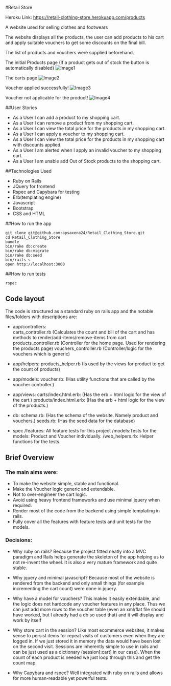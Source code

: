 #Retail Store

Heroku Link: https://retail-clothing-store.herokuapp.com/products

A website used for selling clothes and footwears

The website displays all the products, the user can add products to his cart and apply suitable vouchers to get some discounts on the final bill.

The list of products and vouchers were supplied beforehand.


The initial Products page (If a product gets out of stock the button is automatically disabled)
![Image1](https://raw.githubusercontent.com/apsaxena24/Retail_Clothing_Store/master/screenshots/1.png)

The carts page
![Image2](https://raw.githubusercontent.com/apsaxena24/Retail_Clothing_Store/master/screenshots/2.png)

Voucher applied successfully!
![Image3](https://raw.githubusercontent.com/apsaxena24/Retail_Clothing_Store/master/screenshots/3.png)

Voucher not applicable for the product!
![Image4](https://raw.githubusercontent.com/apsaxena24/Retail_Clothing_Store/master/screenshots/4.png)


##User Stories

* As a User I can add a product to my shopping cart.
* As a User I can remove a product from my shopping cart.
* As a User I can view the total price for the products in my shopping
cart.
* As a User I can apply a voucher to my shopping cart.
* As a User I can view the total price for the products in my shopping cart
with discounts applied.
* As a User I am alerted when I apply an invalid voucher to my shopping
cart.
* As a User I am unable add Out of Stock products to the shopping cart.


##Technologies Used

* Ruby on Rails
* JQuery for frontend
* Rspec and Capybara for testing
* Erb(templating engine)
* Javascript  
* Bootstrap
* CSS and HTML

##How to run the app

```
git clone git@github.com:apsaxena24/Retail_Clothing_Store.git
cd Retail_Clothing_Store
bundle
bin/rake db:create
bin/rake db:migrate
bin/rake db:seed
bin/rails s
open http://localhost:3000
```

##How to run tests

```
rspec
```

## Code layout

The code is structured as a standard ruby on rails app and the notable files/folders with descriptions are:

* app/controllers:   
  carts_controller.rb (Calculates the count and bill of the cart and has methods to render/add-items/remove-items from cart
  products_controller.rb (Controller for the home page. Used for rendering the products page)
  vouchers_controller.rb (Controller/logic for the vouchers which is generic)

* app/helpers:
  products_helper.rb (Is used by the views for product to get the count of products)

* app/models:
  voucher.rb: (Has utility functions that are called by the voucher controller.)

* app/views:
  carts/index.html.erb: (Has the erb + html logic for the view of the cart.)
  products/index.html.erb: (Has the erb + html logic for the view of the products.)

* db:
  schema.rb: (Has the schema of the website. Namely product and vouchers.)
  seeds.rb: (Has the seed data for the database)

* spec
  /features: All feature tests for this project
  /models:Tests for the models: Product and Voucher individually.
  /web_helpers.rb: Helper functions for the tests.

## Brief Overview

### The main aims were:  
* To make the website simple, stable and functional. 
* Make the Voucher logic generic and extendable. 
* Not to over-engineer the cart logic. 
* Avoid using heavy frontend frameworks and use minimal jquery when required. 
* Render most of the code from the backend using simple templating in rails. 
* Fully cover all the features with feature tests and unit tests for the models. 

### Decisions:
* Why ruby on rails? Because the project fitted neatly into a MVC paradigm and Rails helps generate the skeleton of the app helping us to not re-invent the wheel. It is also a very mature framework and quite stable.

* Why jquery and minimal javascript? Because most of the website is rendered from the backend and only small things (for example incrementing the cart count) were done in jquery.
  
* Why have a model for vouchers? This makes it easily extendable, and the logic does not hardcode any voucher features in any place. Thus we can just add more rows to the voucher table (even an xml/flat file should have worked, but I already had a db so used that) and it will display and work by itself
  
* Why store cart in the session? Like most ecommerce websites, it makes sense to persist items for repeat visits of customers even when they are logged in. If we just stored it in memory the data would have been lost on the second visit. Sessions are inherently simple to use in rails and can be just used as a dictionary (session[:cart] in our case). When the count of each product is needed we just loop through this and get the count map.
  
* Why Capybara and rspec? Well integrated with ruby on rails and allows for more human-readable yet powerful tests. 
  
